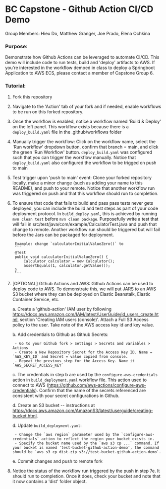 # BC Capstone - Github Action CI/CD Demo
Group Members: Hieu Do, Matthew Granger, Joe Prado, Elena Ochkina

### Purpose:
Demonstrate how Github Actions can be leveraged to automate CI/CD. This demo will include code to run tests, build and 'deploy' artifacts to AWS. If you're interested in the workflow demoed in class to deploy a Springboot Application to AWS ECS, please contact a member of Capstone Group 6. 

### Tutorial:
1. Fork this repository

2. Navigate to the 'Action' tab of your fork and if needed, enable workflows to be run on this forked repository.

3. Once the workflow is enabled, notice a workflow named 'Build & Deploy' on the left panel. This workflow exists because there is a `deploy_build.yaml` file in the .github/workflows folder

4. Manually trigger the workflow: Click on the workflow name, select the 'Run workflow' dropdown button, confirm that branch = main, and click the green 'Run Workflow' button. `deploy_build.yaml` was configured such that you can trigger the workflow manually. Notice that `deploy_build.yaml` also configured the workflow to be trigged on push to main

5. Test trigger upon 'push to main' event: Clone your forked repository locally, make a minor change (such as adding your name to this README), and push to your remote. Notice that another workflow run was triggered on push and that this workflow should run to completion.

6. To ensure that code that fails to build and pass pass tests never gets deployed, you can include the build and test steps as part of your code deployment protocol. In `build_deploy.yaml`, this is achieved by running `mvn clean test` before `mvn clean package`. Purposefully write a test that will fail in src/test/java/com/example/CalculatorTest.java and push that change to remote. Another workflow run should be triggered but will fail before the Jars can be packaged for deployment.

        Example: change `calculatorInitialValueZero()` to
        ```
        @Test
        public void calculatorInitialValueZero() {
            Calculator calculator = new Calculator();
            assertEquals(1, calculator.getValue());
        }
        ```

7. [OPTIONAL] Github Actions and AWS: Github Actions can be used to deploy code to AWS. To demonstrate this, we will put JARS to an AWS S3 bucket where they can be deployed on Elastic Beanstalk, Elastic Container Service, etc.

    a. Create a 'github-action' IAM user by following https://docs.aws.amazon.com/IAM/latest/UserGuide/id_users_create.html, section 'Creating IAM users (console)'. Attach a Full S3 Access policy to the user. Take note of the AWS access key id and key value.

    b. Add credentials to Github as Github Secrets:

        - Go to your Github fork > Settings > Secrets and variables > Actions
        - Create a New Repository Secret for the Access Key ID. Name = `AWS_KEY_ID` and Secret = value copied from console.
        - Repeat the previous step for the Access Key. Name it `AWS_SECRET_ACCESS_KEY`

    c. The credentials in step b are used by the `configure-aws-credentials` action in `build_deployment.yaml` workflow file. This action used to connect to AWS (https://github.com/aws-actions/configure-aws-credentials). Confirm that the name of the secrets referenced  are consistent with your secret configurations in Github. 

    d. Create an S3 bucket -- instructions at https://docs.aws.amazon.com/AmazonS3/latest/userguide/creating-bucket.html. 

    d. Update `build_deployment.yaml`:

        - Change the `aws region` parameter used by the `configure-aws-credentials` action to reflect the region your bucket exists in.
        - Specify the bucket name used by the `aws s3 cp ...` command. If your bucket is named 'test-bucket-github-action-demo', the command should be `aws s3 cp dist.zip s3://test-bucket-github-action-demo`.

    e. Commit changes and push to remote fork

8. Notice the status of the workflow run triggered by the push in step 7e. It should run to completion. Once it does, check your bucket and note that it now contains a 'dist' folder object.





